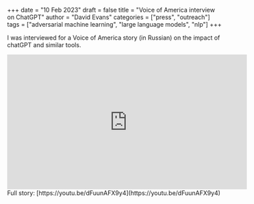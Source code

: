 +++
date = "10 Feb 2023"
draft = false
title = "Voice of America interview on ChatGPT"
author = "David Evans"
categories = ["press", "outreach"]
tags = ["adversarial machine learning", "large language models", "nlp"]
+++

I was interviewed for a Voice of America story (in Russian) on the impact of chatGPT and similar tools.

<center>
<iframe width="560" height="315" src="https://www.youtube-nocookie.com/embed/dFuunAFX9y4?start=312" title="YouTube video player" frameborder="0" allow="accelerometer; autoplay; clipboard-write; encrypted-media; gyroscope; picture-in-picture; web-share" allowfullscreen></iframe>
</center>
Full story: [https://youtu.be/dFuunAFX9y4](https://youtu.be/dFuunAFX9y4)

